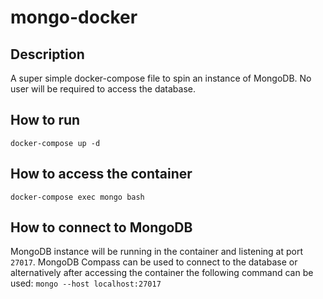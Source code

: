 # mongo-docker

## Description

A super simple docker-compose file to spin an instance of MongoDB.
No user will be required to access the database.

## How to run

`docker-compose up -d`

## How to access the container

`docker-compose exec mongo bash`

## How to connect to MongoDB

MongoDB instance will be running in the container and listening at port `27017`.
MongoDB Compass can be used to connect to the database or alternatively after accessing the
container the following command can be used:
`mongo --host localhost:27017`
